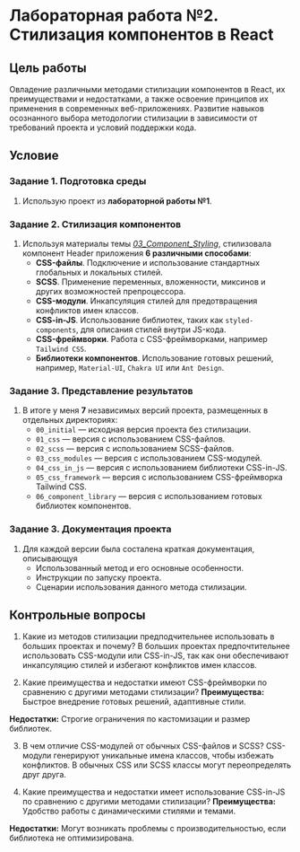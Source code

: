 # Лабораторная работа №2. Стилизация компонентов в React

## Цель работы

Овладение различными методами стилизации компонентов в React, их преимуществами и недостатками, а также освоение принципов их применения в современных веб-приложениях. Развитие навыков осознанного выбора методологии стилизации в зависимости от требований проекта и условий поддержки кода.

## Условие

### Задание 1. Подготовка среды

1. Использую проект из **лабораторной работы №1**.

### Задание 2. Стилизация компонентов

1. Используя материалы темы [_03_Component_Styling_](../../03_Component_Styling/03_02_Methods_of_Component_Styling.md), стилизовала компонент Header приложения **6 различными способами**:
   - **CSS-файлы**. Подключение и использование стандартных глобальных и локальных стилей.
   - **SCSS**. Применение переменных, вложенности, миксинов и других возможностей препроцессора.
   - **CSS-модули**. Инкапсуляция стилей для предотвращения конфликтов имен классов.
   - **CSS-in-JS**. Использование библиотек, таких как `styled-components`, для описания стилей внутри JS-кода.
   - **CSS-фреймворки**. Работа с CSS-фреймворками, например `Tailwind CSS`.
   - **Библиотеки компонентов**. Использование готовых решений, например, `Material-UI`, `Chakra UI` или `Ant Design`.

### Задание 3. Представление результатов

1. В итоге у меня **7** независимых версий проекта, размещенных в отдельных директориях:
   - `00_initial` — исходная версия проекта без стилизации.
   - `01_css` — версия с использованием CSS-файлов.
   - `02_scss` — версия с использованием SCSS-файлов.
   - `03_css_modules` — версия с использованием CSS-модулей.
   - `04_css_in_js` — версия с использованием библиотеки CSS-in-JS.
   - `05_css_framework` — версия с использованием CSS-фреймворка Tailwind CSS.
   - `06_component_library` — версия с использованием готовых библиотек компонентов.

### Задание 3. Документация проекта

1. Для каждой версии была состалена краткая документация, описывающуя
   - Использованный метод и его основные особенности.
   - Инструкции по запуску проекта.
   - Сценарии использования данного метода стилизации.

## Контрольные вопросы

1. Какие из методов стилизации предподчительнее использовать в больших проектах и почему?
В больших проектах предпочтительнее использовать CSS-модули или CSS-in-JS, так как они обеспечивают инкапсуляцию стилей и избегают конфликтов имен классов.

2. Какие преимущества и недостатки имеют CSS-фреймворки по сравнению с другими методами стилизации?
**Преимущества:** Быстрое внедрение готовых решений, адаптивные стили.

**Недостатки:** Строгие ограничения по кастомизации и размер библиотек.

3. В чем отличие CSS-модулей от обычных CSS-файлов и SCSS?
CSS-модули генерируют уникальные имена классов, чтобы избежать конфликтов. В обычных CSS или SCSS классы могут переопределять друг друга.

4. Какие преимущества и недостатки имеет использование CSS-in-JS по сравнению с другими методами стилизации?
**Преимущества:** Удобство работы с динамическими стилями и темами.

**Недостатки:** Могут возникать проблемы с производительностью, если библиотека не оптимизирована.
